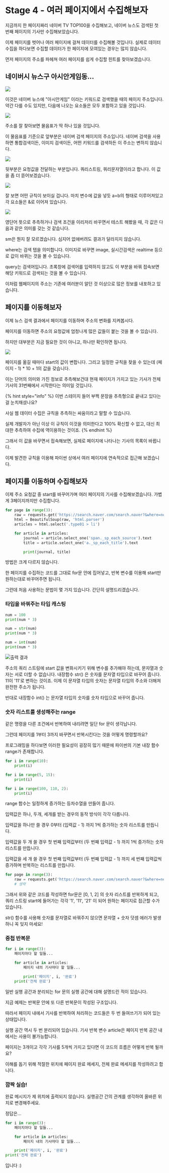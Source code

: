 # Stage 4 - 여러 페이지에서 수집해보자

지금까지 한 페이지짜리 네이버 TV TOP100을 수집해보고, 네이버 뉴스도 검색된 첫 번째 페이지의 기사만 수집해보았습니다.

이제 페이지를 벗어나 여러 페이지에 걸쳐 데이터를 수집해볼 것입니다. 실제로 데이터 수집을 하다보면 수집할 데이터가 한 페이지에 모여있는 경우는 많지 않습니다.

먼저 페이지의 주소를 파헤쳐 여러 페이지를 쉽게 수집할 힌트를 찾아보겠습니다.

## 네이버시 뉴스구 아시안게임동...

![](../.gitbook/assets/image%20%28257%29.png)

이것은 네이버 뉴스에 "아시안게임" 이라는 키워드로 검색했을 때의 페이지 주소입니다. 약간 다를 수도 있지만, 다음에 나오는 요소들은 모두 포함하고 있을 것입니다.



![](../.gitbook/assets/image%20%2880%29.png)

주소를 잘 찾아보면 물음표가 딱 하나 있을 것입니다.

이 물음표를 기준으로 앞부분은 네이버 검색 페이지의 주소입니다. 네이버 검색을 사용하면 통합검색이든, 이미지 검색이든, 어떤 키워드를 검색하든 이 주소는 변하지 않습니다.



![](../.gitbook/assets/image%20%28367%29.png)

뒷부분은 요청값을 전달하는 부분입니다. 쿼리스트링, 쿼리문자열이라고 합니다. 이 값을 좀 더 뜯어보겠습니다.



![](../.gitbook/assets/image%20%28148%29.png)

잘 보면 어떤 규칙이 보이실 겁니다. 마치 변수에 값을 넣듯 a=b의 형태로 이루어져있고 각 요소들은 &로 이어져 있습니다.



![](../.gitbook/assets/image%20%28330%29.png)

영단어 뜻으로 추측하거나 검색 조건을 이리저리 바꾸면서 테스트 해봤을 때, 각 값은 다음과 같은 의미를 갖는 것 같습니다.

sm은 뭔지 잘 모르겠습니다. 심지어 없애버려도 결과가 달라지지 않습니다.

where는 검색 탭을 의미합니다. 이미지로 바꾸면 image, 실시간검색은 realtime 등으로 값이 바뀌는 것을 볼 수 있습니다.

query는 검색어입니다. 초록창에 검색어를 입력하지 않고도 이 부분을 바꿔 접속보면 해당 키워드로 검색되는 것을 볼 수 있습니다.

이처럼 웹페이지의 주소는 기존에 여러분이 알던 것 이상으로 많은 정보를 내포하고 있습니다.



## 페이지를 이동해보자

이제 뉴스 검색 결과에서 페이지를 이동하며 주소의 변화를 지켜봅시다.

페이지를 이동하면 주소의 요청값에 엄청나게 많은 값들이 붙는 것을 볼 수 있습니다.

하지만 대부분은 지금 필요한 것이 아니고, 하나만 확인하면 됩니다.



![](../.gitbook/assets/image%20%28203%29.png)

페이지를 옮길 때마다 start의 값이 변합니다. 그리고 일정한 규칙을 찾을 수 있는데 \(페이지 - 1\) \* 10 + 1의 값을 갖습니다.

이는 단어의 의미와 가진 정보로 추측해보건대 현재 페이지가 가지고 있는 기사가 전체 기사의 31번째에서 시작한다는 의미일 것입니다.

{% hint style="info" %}
이번 스테이지 들어 부쩍 문장을 추측형으로 끝내고 있다는 걸 눈치채셨나요?

사실 웹 데이터 수집은 규칙을 추측하는 싸움이라고 말할 수 있습니다.

실제 개발자가 아닌 이상 이 규칙이 이것을 의미한다고 100% 확신할 수 없고, 대신 최대한 추측하여 수집에 역이용하는 것이죠.
{% endhint %}

그래서 이 값을 바꾸면서 접속해보면, 실제로 페이지에 나타나는 기사의 목록이 바뀝니다.

이제 발견한 규칙을 이용해 파이썬 상에서 여러 페이지에 연속적으로 접근해 보겠습니다.



## 페이지를 이동하며 수집해보자

이제 주소 요청값 중 start를 바꾸어가며 여러 페이지의 기사를 수집해보겠습니다. 가볍게 3페이지까지만 수집합니다.

```python
for page in range(3):
    raw = requests.get('https://search.naver.com/search.naver?&where=news&query=아시안게임&start=' + str(page * 10 + 1), headers={'User-Agent': 'Mozilla/5.0'}).text
    html = BeautifulSoup(raw, 'html.parser')
    articles = html.select('.type01 > li')

    for article in articles:
        journal = article.select_one('span._sp_each_source').text
        title = article.select_one('a._sp_each_title').text

        print(journal, title)
```

방법은 크게 다르지 않습니다.

한 페이지를 수집하는 코드를 그대로 for문 안에 집어넣고, 반복 변수를 이용해 start만 원하는대로 바꾸어주면 됩니다.

그런데 처음 사용하는 문법이 몇 가지 있습니다. 간단히 설명드리겠습니다.



### 타입을 바꿔주는 타입 캐스팅

```python
num = 100
print(num * 3)

num = str(num)
print(num * 3)

num = int(num)
print(num * 3)
```

![&#xCD9C;&#xB825; &#xACB0;&#xACFC;](../.gitbook/assets/image%20%2821%29.png)

주소의 쿼리 스트링에 start 값을 변화시키기 위해 변수를 추가해야 하는데, 문자열과 숫자는 서로 더할 수 없습니다. 내장함수 str\(\) 은 숫자를 문자열 타입으로 바꾸어 줍니다. 11이 '11'로 변하는 것이죠. 이제 이 문자열 타입의 숫자는 문자열 타입의 주소와 더해져 완전한 주소가 됩니다.

반대로 내장함수 int\(\) 는 문자열 타입의 숫자를 숫자 타입으로 바꾸어 줍니다.



### 숫자 리스트를 생성해주는 range

같은 명령을 다른 조건에서 반복하여 내리려면 일단 for 문이 생각납니다.

그런데 페이지를 1부터 3까지 바꾸면서 반복시킨다는 것을 어떻게 명령할까요?

프로그래밍을 하다보면 이러한 필요성이 굉장히 많기 때문에 파이썬의 기본 내장 함수 range가 존재합니다.

```python
for i in range(10):
    print(i)

for i in range(5, 15):
    print(i)

for i in range(100, 110, 2):
    print(i)
```

range 함수는 일정하게 증가하는 등차수열을 만들어 줍니다.

입력값은 하나, 두개, 세개를 받는 경우의 동작 방식이 각각 다릅니다.

입력값을 하나만 쓸 경우 0부터 \(입력값 - 1\) 까지 1씩 증가하는 숫자 리스트를 만듭니다.

입력값을 두 개 쓸 경우 첫 번째 입력값부터 \(두 번째 입력값 - 1\) 까지 1씩 증가하는 숫자 리스트를 만듭니다.

입력값을 세 개 쓸 경우 첫 번째 입력값부터 \(두 번째 입력값 - 1\) 까지 세 번째 입력값씩 증가하며 반복하는 리스트를 만듭니다.

```python
for page in range(3):
    raw = requests.get('https://search.naver.com/search.naver?&where=news&query=아시안게임&start=' + str(i * 10 + 1), headers={'User-Agent': 'Mozilla/5.0'}).text
    # 생략
```

그래서 위와 같은 코드를 작성하면 for문은 \[0, 1, 2\] 의 숫자 리스트를 반복하게 되고, 쿼리 스트링 start에 들어가는 각각 '1', '11', '21' 이 되어 원하는 페이지로 접근할 수가 있습니다.

str\(\) 함수를 사용해 숫자를 문자열로 바꿔주지 않으면 문자열 + 숫자 덧셈 에러가 발생하니 꼭 잊지 마세요!



### 중첩 반복문

```python
for i in range(3):
    페이지마다 할 일들...

    for article in articles:
        페이지 내의 기사마다 할 일들...

        print('페이지', i, '완료')
    print('전체 완료')
```

일반 실행 공간과 분리되는 for 문의 실행 공간에 대해 설명드린 적이 있습니다.

지금 예제는 반복문 안에 또 다른 반복문이 작성된 구조입니다.

따라서 페이지 내에서 기사를 반복하여 처리하는 코드들은 두 번 들여쓰기가 되어 있는 상태입니다.

실행 공간 역시 두 번 분리되어 있습니다. 기사 반복 변수 article은 페이지 반복 공간 내에서는 사용이 불가능합니다.

페이지는 3개이고 각각 기사를 5개씩 가지고 있다면 이 코드의 흐름은 어떻게 반복 될까요?

이해를 돕기 위해 적절한 위치에 페이지 완료 메세지, 전체 완료 메세지를 작성하려고 합니다.



### 깜짝 실습!

완료 메시지가 제 위치에 출력되지 않습니다. 실행공간 간의 관계를 생각하여 올바른 위치로 변경해주세요.

정답은...











```python
for i in range(3):
    페이지마다 할 일들...

    for article in articles:
        페이지 내의 기사마다 할 일들...

    print('페이지', i, '완료')
print('전체 완료')
```

입니다 :\)

